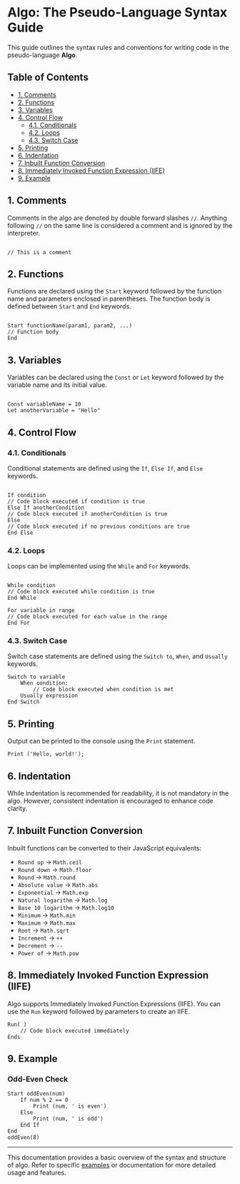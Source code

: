 # Algo: The Pseudo-Language Syntax Guide

This guide outlines the syntax rules and conventions for writing code in the pseudo-language **Algo**.

## Table of Contents

- [1. Comments](#1-comments)
- [2. Functions](#2-functions)
- [3. Variables](#3-variables)
- [4. Control Flow](#4-control-flow)
  - [4.1. Conditionals](#41-conditionals)
  - [4.2. Loops](#42-loops)
  - [4.3. Switch Case](#43-switch-case)
- [5. Printing](#5-printing)
- [6. Indentation](#6-indentation)
- [7. Inbuilt Function Conversion](#7-inbuilt-function-conversion)
- [8. Immediately Invoked Function Expression (IIFE)](#8-immediately-invoked-function-expression-iife)
- [9. Example](#9-example)

## 1. Comments

Comments in the algo are denoted by double forward slashes `//`. Anything following `//` on the same line is considered a comment and is ignored by the interpreter.

```

// This is a comment

```

## 2. Functions

Functions are declared using the `Start` keyword followed by the function name and parameters enclosed in parentheses. The function body is defined between `Start` and `End` keywords.

```

Start functionName(param1, param2, ...)
// Function body
End

```

## 3. Variables

Variables can be declared using the `Const` or `Let` keyword followed by the variable name and its initial value.

```

Const variableName = 10
Let anotherVariable = "Hello"

```

## 4. Control Flow

### 4.1. Conditionals

Conditional statements are defined using the `If`, `Else If`, and `Else` keywords.

```

If condition
// Code block executed if condition is true
Else If anotherCondition
// Code block executed if anotherCondition is true
Else
// Code block executed if no previous conditions are true
End Else

```

### 4.2. Loops

Loops can be implemented using the `While` and `For` keywords.

```

While condition
// Code block executed while condition is true
End While

For variable in range
// Code block executed for each value in the range
End For

```

### 4.3. Switch Case

Switch case statements are defined using the `Switch to`, `When`, and `Usually` keywords.

```compileToJs
Switch to variable
    When condition:
        // Code block executed when condition is met
    Usually expression
End Switch
```

## 5. Printing

Output can be printed to the console using the `Print` statement.

```
Print ('Hello, world!');
```

## 6. Indentation

While indentation is recommended for readability, it is not mandatory in the algo. However, consistent indentation is encouraged to enhance code clarity.

## 7. Inbuilt Function Conversion

Inbuilt functions can be converted to their JavaScript equivalents:

- `Round up` -> `Math.ceil`
- `Round down` -> `Math.floor`
- `Round` -> `Math.round`
- `Absolute value` -> `Math.abs`
- `Exponential` -> `Math.exp`
- `Natural logarithm` -> `Math.log`
- `Base 10 logarithm` -> `Math.log10`
- `Minimum` -> `Math.min`
- `Maximum` -> `Math.max`
- `Root` -> `Math.sqrt`
- `Increment` -> `++`
- `Decrement` -> `--`
- `Power of` -> `Math.pow`

## 8. Immediately Invoked Function Expression (IIFE)

Algo supports Immediately Invoked Function Expressions (IIFE). You can use the `Run` keyword followed by parameters to create an IIFE.

```
Run( )
    // Code block executed immediately
Ends
```

## 9. Example

### Odd-Even Check

```
Start oddEven(num)
    If num % 2 == 0
        Print (num, ' is even')
    Else
        Print (num, ' is odd')
    End If
End
oddEven(8)
```

---

This documentation provides a basic overview of the syntax and structure of algo. Refer to specific [examples](Examples.md) or documentation for more detailed usage and features.
